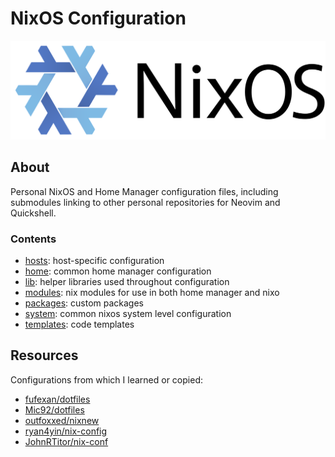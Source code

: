 # NixOS Configuration
<picture>
  <source media="(prefers-color-scheme: dark)" srcset="https://raw.githubusercontent.com/NixOS/nixos-artwork/refs/heads/master/logo/nixos-white.svg">
  <source media="(prefers-color-scheme: light)" srcset="https://raw.githubusercontent.com/NixOS/nixos-artwork/refs/heads/master/logo/nixos.svg">
  <img alt="NixOS Logo" src="https://raw.githubusercontent.com/NixOS/nixos-artwork/refs/heads/master/logo/nixos.svg">
</picture>

## About
Personal NixOS and Home Manager configuration files, including submodules linking to other personal repositories for Neovim and Quickshell.
### Contents
- [hosts](https://github.com/Kruziikrel13/NixOS/blob/master/hosts): host-specific configuration
- [home](https://github.com/Kruziikrel13/NixOS/blob/master/home): common home manager configuration
- [lib](https://github.com/Kruziikrel13/NixOS/blob/master/lib): helper libraries used throughout configuration
- [modules](https://github.com/Kruziikrel13/NixOS/blob/master/modules): nix modules for use in both home manager and nixo
- [packages](https://github.com/Kruziikrel13/NixOS/blob/master/packages): custom packages
- [system](https://github.com/Kruziikrel13/NixOS/blob/master/system): common nixos system level configuration
- [templates](https://github.com/Kruziikrel13/NixOS/blob/master/templates): code templates

## Resources
Configurations from which I learned or copied:
- [fufexan/dotfiles](https://github.com/fufexan/dotfiles)
- [Mic92/dotfiles](https://github.com/Mic92/dotfiles)
- [outfoxxed/nixnew](https://git.outfoxxed.me/outfoxxed/nixnew)
- [ryan4yin/nix-config](https://github.com/ryan4yin/nix-config)
- [JohnRTitor/nix-conf](https://github.com/JohnRTitor/nix-conf)
